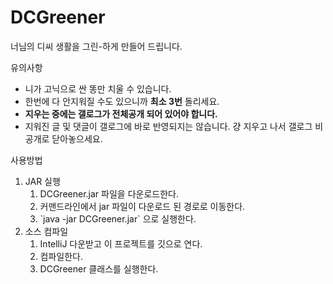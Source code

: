 # DCGreener

너님의 디씨 생활을 그린-하게 만들어 드립니다.

유의사항
- 니가 고닉으로 싼 똥만 치울 수 있습니다.
- 한번에 다 안지워질 수도 있으니까 **최소 3번** 돌리세요.
- **지우는 중에는 갤로그가 전체공개 되어 있어야 합니다.**
- 지워진 글 및 댓글이 갤로그에 바로 반영되지는 않습니다. 걍 지우고 나서 갤로그 비공개로 닫아놓으세요.


사용방법
1. JAR 실행
    1. DCGreener.jar 파일을 다운로드한다.
    2. 커맨드라인에서 jar 파일이 다운로드 된 경로로 이동한다.
    3. \`java -jar DCGreener.jar\` 으로 실행한다.
2. 소스 컴파일
    1. IntelliJ 다운받고 이 프로젝트를 깃으로 연다.
    2. 컴파일한다.
    3.  DCGreener 클래스를 실행한다.

